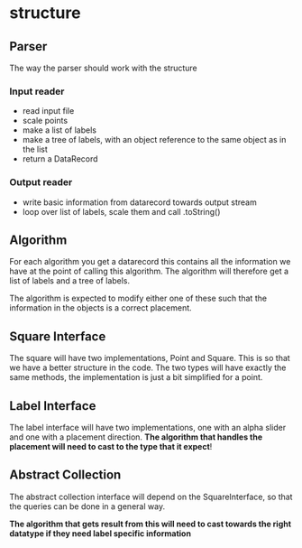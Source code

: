 # structure
## Parser
The way the parser should work with the structure
### Input reader

* read input file
* scale points
* make a list of labels
* make a tree of labels, with an object reference to the same object as in the list
* return a DataRecord

### Output reader
* write basic information from datarecord towards output stream
* loop over list of labels, scale them and call .toString()

## Algorithm
For each algorithm you get a datarecord this contains all the information we have at 
the point of calling this algorithm. The algorithm will therefore get a list of labels and
a tree of labels.

The algorithm is expected to modify either one of these such that the information in
the objects is a correct placement. 

## Square Interface
The square will have two implementations, Point and Square. This is so that we have a
better structure in the code. The two types will have exactly the same methods, the implementation
is just a bit simplified for a point.

## Label Interface
The label interface will have two implementations, one with an alpha slider and one with a placement direction.
**The algorithm that handles the placement will need to cast to the type that it expect**!

## Abstract Collection
The abstract collection interface will depend on the SquareInterface, so that the queries
can be done in a general way.

**The algorithm that gets result from this will need to cast towards the right datatype if 
they need label specific information**
